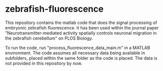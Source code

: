 # zebrafish-fluorescence
This repository contains the matlab code that does the signal processing of embryonic zebrafish fluorescence. It has been used within the journal paper "Neurotransmitter-mediated activity spatially controls neuronal migration in the zebrafish cerebellum" on PLOS Biology. 

To run the code, run "process_fluorescence_data_main.m" in a MATLAB environment.
The code assumes all necessary data being available in subfolders, placed within the same folder as the code is placed. The data is not provided in this repository by now.  
